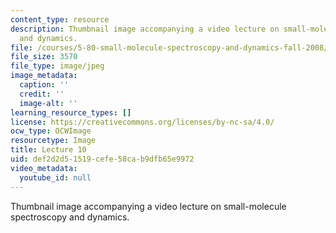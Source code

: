 ```yaml
---
content_type: resource
description: Thumbnail image accompanying a video lecture on small-molecule spectroscopy
  and dynamics.
file: /courses/5-80-small-molecule-spectroscopy-and-dynamics-fall-2008/def2d2d51519cefe58cab9dfb65e9972_mit5_80f08lec10_th.jpg
file_size: 3570
file_type: image/jpeg
image_metadata:
  caption: ''
  credit: ''
  image-alt: ''
learning_resource_types: []
license: https://creativecommons.org/licenses/by-nc-sa/4.0/
ocw_type: OCWImage
resourcetype: Image
title: Lecture 10
uid: def2d2d5-1519-cefe-58ca-b9dfb65e9972
video_metadata:
  youtube_id: null
---
```

Thumbnail image accompanying a video lecture on small-molecule spectroscopy and dynamics.